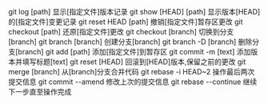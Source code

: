 git log  [path] 显示[指定文件]版本记录
git show  [HEAD] [path] 显示版本[HEAD]的[指定文件]变更记录
git reset HEAD [path] 撤销[指定文件]暂存区更改
git checkout [path] 还原[指定文件]更改
git checkout [branch] 切换到分支[branch]
git branch [branch] 创建分支[branch]
git branch -D [branch] 删除分支[branch]
git add [path] 添加[指定文件]到暂存区
git commit -m [text] 添加版本并填写标题[text]
git reset [HEAD] 回滚到[HEAD]版本,保留之前的更改
git merge [branch] 从[branch]分支合并代码
git rebase -i HEAD~2 操作最后两次提交信息
git commit --amend 修改上次的提交信息
git rebase --continue 继续下一步直至操作完成